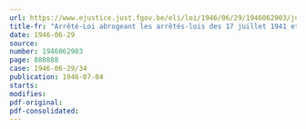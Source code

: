 ```yaml
---
url: https://www.ejustice.just.fgov.be/eli/loi/1946/06/29/1946062903/justel
title-fr: "Arrêté-Loi abrogeant les arrêtés-lois des 17 juillet 1941 et 4 août 1943 relatifs au régime provisoire de l'indemnité de milice pour les territoires non occupés par l'ennemi"
date: 1946-06-29
source:
number: 1946062903
page: 888888
case: 1946-06-29/34
publication: 1946-07-04
starts:
modifies:
pdf-original:
pdf-consolidated:
---
```


